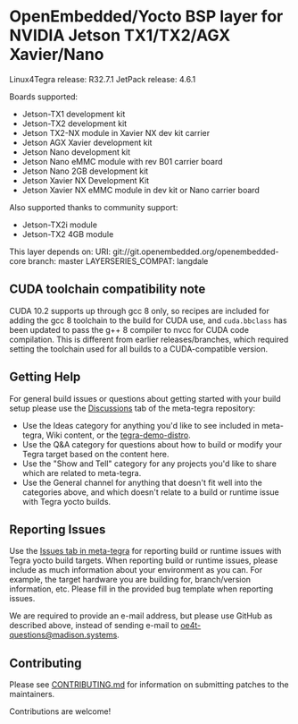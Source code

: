 OpenEmbedded/Yocto BSP layer for NVIDIA Jetson TX1/TX2/AGX Xavier/Nano
======================================================================

Linux4Tegra release: R32.7.1
JetPack release:     4.6.1

Boards supported:
* Jetson-TX1 development kit
* Jetson-TX2 development kit
* Jetson TX2-NX module in Xavier NX dev kit carrier
* Jetson AGX Xavier development kit
* Jetson Nano development kit
* Jetson Nano eMMC module with rev B01 carrier board
* Jetson Nano 2GB development kit
* Jetson Xavier NX Development Kit
* Jetson Xavier NX eMMC module in dev kit or Nano carrier board

Also supported thanks to community support:
* Jetson-TX2i module
* Jetson-TX2 4GB module


This layer depends on:
URI: git://git.openembedded.org/openembedded-core
branch: master
LAYERSERIES_COMPAT: langdale


CUDA toolchain compatibility note
---------------------------------

CUDA 10.2 supports up through gcc 8 only, so recipes are included
for adding the gcc 8 toolchain to the build for CUDA use, and `cuda.bbclass`
has been updated to pass the g++ 8 compiler to nvcc for CUDA code compilation.
This is different from earlier releases/branches, which required setting
the toolchain used for all builds to a CUDA-compatible version.


Getting Help
------------

For general build issues or questions about getting started with your build
setup please use the
[Discussions](https://github.com/OE4T/meta-tegra/discussions) tab of the
meta-tegra repository:

* Use the Ideas category for anything you'd like to see included in meta-tegra,
Wiki content, or the
[tegra-demo-distro](https://github.com/OE4T/tegra-demo-distro/issues).
* Use the Q&A category for questions about how to build or modify your Tegra
target based on the content here.
* Use the "Show and Tell" category for any projects you'd like to share which
are related to meta-tegra.
* Use the General channel for anything that doesn't fit well into the categories
above, and which doesn't relate to a build or runtime issue with Tegra yocto
builds.

Reporting Issues
----------------

Use the [Issues tab in meta-tegra](https://github.com/OE4T/meta-tegra/issues)
for reporting build or runtime issues with Tegra yocto build targets.  When
reporting build or runtime issues, please include as much information about your
environment as you can. For example, the target hardware you are building for,
branch/version information, etc.  Please fill in the provided bug template when
reporting issues.

We are required to provide an e-mail address, but please use GitHub as
described above, instead of sending e-mail to oe4t-questions@madison.systems.

Contributing
------------

Please see [CONTRIBUTING.md](CONTRIBUTING.md) for information on submitting
patches to the maintainers.

Contributions are welcome!
